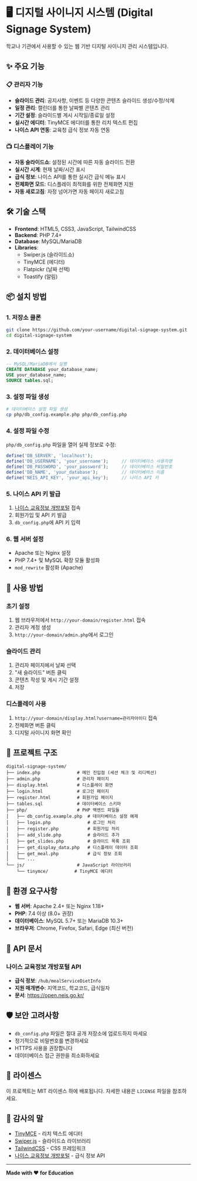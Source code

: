 # 🖥️ 디지털 사이니지 시스템 (Digital Signage System)

학교나 기관에서 사용할 수 있는 웹 기반 디지털 사이니지 관리 시스템입니다.

## ✨ 주요 기능

### 📋 관리자 기능
- **슬라이드 관리**: 공지사항, 이벤트 등 다양한 콘텐츠 슬라이드 생성/수정/삭제
- **일정 관리**: 캘린더를 통한 날짜별 콘텐츠 관리
- **기간 설정**: 슬라이드별 게시 시작일/종료일 설정
- **실시간 에디터**: TinyMCE 에디터를 통한 리치 텍스트 편집
- **나이스 API 연동**: 교육청 급식 정보 자동 연동

### 📺 디스플레이 기능
- **자동 슬라이드쇼**: 설정된 시간에 따른 자동 슬라이드 전환
- **실시간 시계**: 현재 날짜/시간 표시
- **급식 정보**: 나이스 API를 통한 실시간 급식 메뉴 표시
- **전체화면 모드**: 디스플레이 최적화를 위한 전체화면 지원
- **자동 새로고침**: 자정 넘어가면 자동 페이지 새로고침

## 🛠️ 기술 스택

- **Frontend**: HTML5, CSS3, JavaScript, TailwindCSS
- **Backend**: PHP 7.4+
- **Database**: MySQL/MariaDB
- **Libraries**: 
  - Swiper.js (슬라이드쇼)
  - TinyMCE (에디터)
  - Flatpickr (날짜 선택)
  - Toastify (알림)

## 📦 설치 방법

### 1. 저장소 클론
```bash
git clone https://github.com/your-username/digital-signage-system.git
cd digital-signage-system
```

### 2. 데이터베이스 설정
```sql
-- MySQL/MariaDB에서 실행
CREATE DATABASE your_database_name;
USE your_database_name;
SOURCE tables.sql;
```

### 3. 설정 파일 생성
```bash
# 데이터베이스 설정 파일 생성
cp php/db_config.example.php php/db_config.php
```

### 4. 설정 파일 수정
`php/db_config.php` 파일을 열어 실제 정보로 수정:

```php
define('DB_SERVER', 'localhost');
define('DB_USERNAME', 'your_username');     // 데이터베이스 사용자명
define('DB_PASSWORD', 'your_password');     // 데이터베이스 비밀번호
define('DB_NAME', 'your_database');         // 데이터베이스 이름
define('NEIS_API_KEY', 'your_api_key');     // 나이스 API 키
```

### 5. 나이스 API 키 발급
1. [나이스 교육정보 개방포털](https://open.neis.go.kr/) 접속
2. 회원가입 및 API 키 발급
3. `db_config.php`에 API 키 입력

### 6. 웹 서버 설정
- Apache 또는 Nginx 설정
- PHP 7.4+ 및 MySQL 확장 모듈 활성화
- `mod_rewrite` 활성화 (Apache)

## 🚀 사용 방법

### 초기 설정
1. 웹 브라우저에서 `http://your-domain/register.html` 접속
2. 관리자 계정 생성
3. `http://your-domain/admin.php`에서 로그인

### 슬라이드 관리
1. 관리자 페이지에서 날짜 선택
2. "새 슬라이드" 버튼 클릭
3. 콘텐츠 작성 및 게시 기간 설정
4. 저장

### 디스플레이 사용
1. `http://your-domain/display.html?username=관리자아이디` 접속
2. 전체화면 버튼 클릭
3. 디지털 사이니지 화면 확인

## 📁 프로젝트 구조

```
digital-signage-system/
├── index.php              # 메인 진입점 (세션 체크 및 리디렉션)
├── admin.php              # 관리자 페이지
├── display.html           # 디스플레이 화면
├── login.html             # 로그인 페이지
├── register.html          # 회원가입 페이지
├── tables.sql             # 데이터베이스 스키마
├── php/                   # PHP 백엔드 파일들
│   ├── db_config.example.php  # 데이터베이스 설정 예제
│   ├── login.php              # 로그인 처리
│   ├── register.php           # 회원가입 처리
│   ├── add_slide.php          # 슬라이드 추가
│   ├── get_slides.php         # 슬라이드 목록 조회
│   ├── get_display_data.php   # 디스플레이 데이터 조회
│   ├── get_meal.php           # 급식 정보 조회
│   └── ...
└── js/                    # JavaScript 라이브러리
    └── tinymce/          # TinyMCE 에디터
```

## 🔧 환경 요구사항

- **웹 서버**: Apache 2.4+ 또는 Nginx 1.18+
- **PHP**: 7.4 이상 (8.0+ 권장)
- **데이터베이스**: MySQL 5.7+ 또는 MariaDB 10.3+
- **브라우저**: Chrome, Firefox, Safari, Edge (최신 버전)

## 📖 API 문서

### 나이스 교육정보 개방포털 API
- **급식 정보**: `/hub/mealServiceDietInfo`
- **지원 매개변수**: 지역코드, 학교코드, 급식일자
- **문서**: https://open.neis.go.kr/

## 🛡️ 보안 고려사항

- `db_config.php` 파일은 절대 공개 저장소에 업로드하지 마세요
- 정기적으로 비밀번호를 변경하세요
- HTTPS 사용을 권장합니다
- 데이터베이스 접근 권한을 최소화하세요

## 📝 라이센스

이 프로젝트는 MIT 라이센스 하에 배포됩니다. 자세한 내용은 `LICENSE` 파일을 참조하세요.

## 🙏 감사의 말

- [TinyMCE](https://www.tiny.cloud/) - 리치 텍스트 에디터
- [Swiper.js](https://swiperjs.com/) - 슬라이드쇼 라이브러리
- [TailwindCSS](https://tailwindcss.com/) - CSS 프레임워크
- [나이스 교육정보 개방포털](https://open.neis.go.kr/) - 급식 정보 API


---

**Made with ❤️ for Education**
